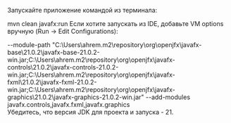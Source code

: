 Запускайте приложение командой из терминала:

mvn clean javafx:run
Если хотите запускать из IDE, добавьте VM options вручную (Run → Edit Configurations):

--module-path "C:\Users\ahrem\.m2\repository\org\openjfx\javafx-base\21.0.2\javafx-base-21.0.2-win.jar;C:\Users\ahrem\.m2\repository\org\openjfx\javafx-controls\21.0.2\javafx-controls-21.0.2-win.jar;C:\Users\ahrem\.m2\repository\org\openjfx\javafx-fxml\21.0.2\javafx-fxml-21.0.2-win.jar;C:\Users\ahrem\.m2\repository\org\openjfx\javafx-graphics\21.0.2\javafx-graphics-21.0.2-win.jar" --add-modules javafx.controls,javafx.fxml,javafx.graphics  
Убедитесь, что версия JDK для проекта и запуска - 21.